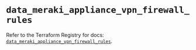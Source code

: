 # `data_meraki_appliance_vpn_firewall_rules`

Refer to the Terraform Registry for docs: [`data_meraki_appliance_vpn_firewall_rules`](https://registry.terraform.io/providers/ciscodevnet/meraki/1.7.1/docs/data-sources/appliance_vpn_firewall_rules).

